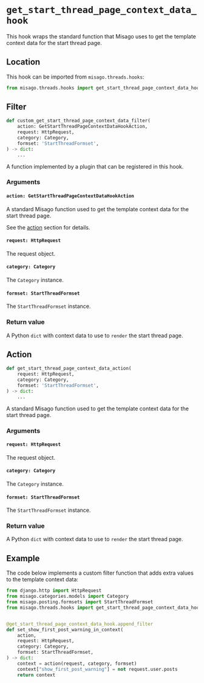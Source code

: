 # `get_start_thread_page_context_data_hook`

This hook wraps the standard function that Misago uses to get the template context data for the start thread page.


## Location

This hook can be imported from `misago.threads.hooks`:

```python
from misago.threads.hooks import get_start_thread_page_context_data_hook
```


## Filter

```python
def custom_get_start_thread_page_context_data_filter(
    action: GetStartThreadPageContextDataHookAction,
    request: HttpRequest,
    category: Category,
    formset: 'StartThreadFormset',
) -> dict:
    ...
```

A function implemented by a plugin that can be registered in this hook.


### Arguments

#### `action: GetStartThreadPageContextDataHookAction`

A standard Misago function used to get the template context data for the start thread page.

See the [action](#action) section for details.


#### `request: HttpRequest`

The request object.


#### `category: Category`

The `Category` instance.


#### `formset: StartThreadFormset`

The `StartThreadFormset` instance.


### Return value

A Python `dict` with context data to use to `render` the start thread page.


## Action

```python
def get_start_thread_page_context_data_action(
    request: HttpRequest,
    category: Category,
    formset: 'StartThreadFormset',
) -> dict:
    ...
```

A standard Misago function used to get the template context data for the start thread page.


### Arguments

#### `request: HttpRequest`

The request object.


#### `category: Category`

The `Category` instance.


#### `formset: StartThreadFormset`

The `StartThreadFormset` instance.


### Return value

A Python `dict` with context data to use to `render` the start thread page.


## Example

The code below implements a custom filter function that adds extra values to the template context data:

```python
from django.http import HttpRequest
from misago.categories.models import Category
from misago.posting.formsets import StartThreadFormset
from misago.threads.hooks import get_start_thread_page_context_data_hook


@get_start_thread_page_context_data_hook.append_filter
def set_show_first_post_warning_in_context(
    action,
    request: HttpRequest,
    category: Category,
    formset: StartThreadFormset,
) -> dict:
    context = action(request, category, formset)
    context["show_first_post_warning"] = not request.user.posts
    return context
```